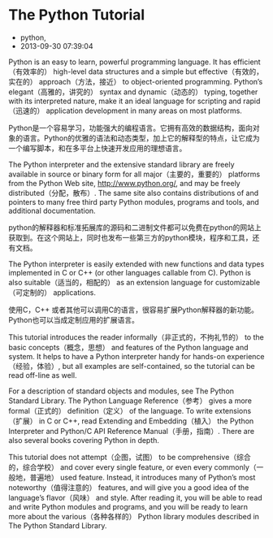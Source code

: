 # The Python Tutorial
- python,
- 2013-09-30 07:39:04

Python is an easy to learn, powerful programming language. It has efficient（有效率的） high-level data structures and a simple but effective（有效的，实在的） approach（方法，接近） to object-oriented programming. Python’s elegant（高雅的，讲究的） syntax and dynamic（动态的） typing, together with its interpreted nature, make it an ideal language for scripting and rapid（迅速的） application development in many areas on most platforms.

Python是一个容易学习，功能强大的编程语言。它拥有高效的数据结构，面向对象的语言。Python的优雅的语法和动态类型，加上它的解释型的特点，让它成为一个编写脚本，和在多平台上快速开发应用的理想语言。

The Python interpreter and the extensive standard library are freely available in source or binary form for all major（主要的，重要的） platforms from the Python Web site, http://www.python.org/, and may be freely distributed（分配，散布）. The same site also contains distributions of and pointers to many free third party Python modules, programs and tools, and additional documentation.

python的解释器和标准拓展库的源码和二进制文件都可以免费在python的网站上获取到。在这个网站上，同时也发布一些第三方的python模块，程序和工具，还有文档。

The Python interpreter is easily extended with new functions and data types implemented in C or C++ (or other languages callable from C). Python is also suitable（适当的，相配的） as an extension language for customizable（可定制的） applications.

使用C，C++ 或者其他可以调用C的语言，很容易扩展Python解释器的新功能。Python也可以当成定制应用的扩展语言。

This tutorial introduces the reader informally（非正式的，不拘礼节的） to the basic concepts（概念，思想） and features of the Python language and system. It helps to have a Python interpreter handy for hands-on experience（经验，体验）, but all examples are self-contained, so the tutorial can be read off-line as well.

For a description of standard objects and modules, see The Python Standard Library. The Python Language Reference（参考） gives a more formal（正式的） definition（定义） of the language. To write extensions（扩展） in C or C++, read Extending and Embedding（植入） the Python Interpreter and Python/C API Reference Manual（手册，指南）. There are also several books covering Python in depth.

This tutorial does not attempt（企图，试图） to be comprehensive（综合的，综合学校） and cover every single feature, or even every commonly（一般地，普遍地） used feature. Instead, it introduces many of Python’s most noteworthy（值得注意的） features, and will give you a good idea of the language’s flavor（风味） and style. After reading it, you will be able to read and write Python modules and programs, and you will be ready to learn more about the various（各种各样的） Python library modules described in The Python Standard Library.